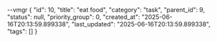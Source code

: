 --vmgr
{
  "id": 10,
  "title": "eat food",
  "category": "task",
  "parent_id": 9,
  "status": null,
  "priority_group": 0,
  "created_at": "2025-06-16T20:13:59.899338",
  "last_updated": "2025-06-16T20:13:59.899338",
  "tags": []
}

